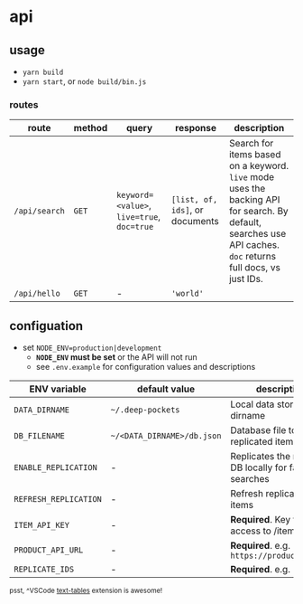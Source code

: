 # api

## usage

- `yarn build`
- `yarn start`, or `node build/bin.js`

### routes

| route         | method | query                                      | response                        | description                                                                                                                                                |
| ------------- | ------ | ------------------------------------------ | ------------------------------- | ---------------------------------------------------------------------------------------------------------------------------------------------------------- |
| `/api/search` | `GET`  | `keyword=<value>`, `live=true`, `doc=true` | `[list, of, ids]`, or documents | Search for items based on a keyword.  `live` mode uses the backing API for search.  By default, searches use API caches. `doc` returns full docs, vs just IDs. |
| `/api/hello`  | `GET`  | -                                          | `'world'`                       |                                                                                                                                                            |


## configuation

- set `NODE_ENV=production|development`
  - **`NODE_ENV` must be set** or the API will not run
  - see `.env.example` for configuration values and descriptions

| ENV variable          | default value              | description                                          |
| --------------------- | -------------------------- | ---------------------------------------------------- |
| `DATA_DIRNAME`        | `~/.deep-pockets`          | Local data storage dirname                           |
| `DB_FILENAME`         | `~/<DATA_DIRNAME>/db.json` | Database file to cache replicated items              |
| `ENABLE_REPLICATION`  | -                          | Replicates the remote DB locally for faster searches |
| `REFRESH_REPLICATION` | -                          | Refresh replicated items                             |
| `ITEM_API_KEY`        | -                          | **Required**. Key for HTTP access to /items API          |
| `PRODUCT_API_URL`     | -                          | **Required**.  e.g. `https://product.api/v2`             |
| `REPLICATE_IDS`       | -                          | **Required**.  e.g. `1,2,3`                              |

<small>psst, ^VSCode [text-tables](https://github.com/rpeshkov/vscode-text-tables) extension is awesome!</small>
